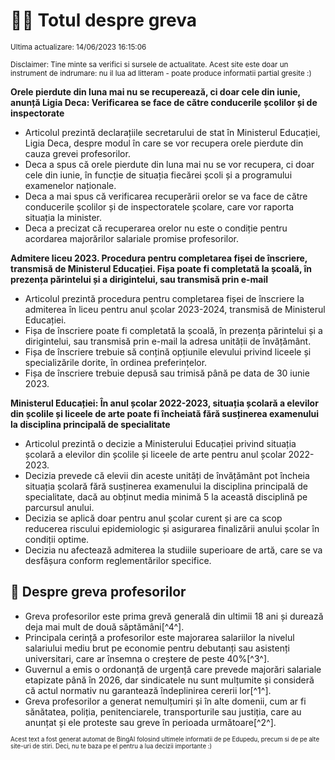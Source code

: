 # 👩‍🏫 Totul despre greva
<sub>Ultima actualizare: 14/06/2023 16:15:06</sub>

<sub>Disclaimer: Tine minte sa verifici si sursele de actualitate. Acest site este doar un instrument de indrumare: nu il lua ad litteram - poate produce informatii partial gresite :)</sub>

**Orele pierdute din luna mai nu se recuperează, ci doar cele din iunie, anunță Ligia Deca: Verificarea se face de către conducerile școlilor și de inspectorate**
- Articolul prezintă declarațiile secretarului de stat în Ministerul Educației, Ligia Deca, despre modul în care se vor recupera orele pierdute din cauza grevei profesorilor.
- Deca a spus că orele pierdute din luna mai nu se vor recupera, ci doar cele din iunie, în funcție de situația fiecărei școli și a programului examenelor naționale.
- Deca a mai spus că verificarea recuperării orelor se va face de către conducerile școlilor și de inspectoratele școlare, care vor raporta situația la minister.
- Deca a precizat că recuperarea orelor nu este o condiție pentru acordarea majorărilor salariale promise profesorilor.

**Admitere liceu 2023. Procedura pentru completarea fișei de înscriere, transmisă de Ministerul Educației. Fișa poate fi completată la școală, în prezența părintelui și a dirigintelui, sau transmisă prin e-mail**
- Articolul prezintă procedura pentru completarea fișei de înscriere la admiterea în liceu pentru anul școlar 2023-2024, transmisă de Ministerul Educației.
- Fișa de înscriere poate fi completată la școală, în prezența părintelui și a dirigintelui, sau transmisă prin e-mail la adresa unității de învățământ.
- Fișa de înscriere trebuie să conțină opțiunile elevului privind liceele și specializările dorite, în ordinea preferințelor.
- Fișa de înscriere trebuie depusă sau trimisă până pe data de 30 iunie 2023.

**Ministerul Educației: În anul școlar 2022-2023, situația școlară a elevilor din școlile și liceele de arte poate fi încheiată fără susținerea examenului la disciplina principală de specialitate**
- Articolul prezintă o decizie a Ministerului Educației privind situația școlară a elevilor din școlile și liceele de arte pentru anul școlar 2022-2023.
- Decizia prevede că elevii din aceste unități de învățământ pot încheia situația școlară fără susținerea examenului la disciplina principală de specialitate, dacă au obținut media minimă 5 la această disciplină pe parcursul anului.
- Decizia se aplică doar pentru anul școlar curent și are ca scop reducerea riscului epidemiologic și asigurarea finalizării anului școlar în condiții optime.
- Decizia nu afectează admiterea la studiile superioare de artă, care se va desfășura conform reglementărilor specifice.

## 🏫 Despre greva profesorilor
- Greva profesorilor este prima grevă generală din ultimii 18 ani și durează deja mai mult de două săptămâni[^4^].
- Principala cerință a profesorilor este majorarea salariilor la nivelul salariului mediu brut pe economie pentru debutanți sau asistenți universitari, care ar însemna o creștere de peste 40%[^3^].
- Guvernul a emis o ordonanță de urgență care prevede majorări salariale etapizate până în 2026, dar sindicatele nu sunt mulțumite și consideră că actul normativ nu garantează îndeplinirea cererii lor[^1^].
- Greva profesorilor a generat nemulțumiri și în alte domenii, cum ar fi sănătatea, poliția, penitenciarele, transporturile sau justiția, care au anunțat și ele proteste sau greve în perioada următoare[^2^].


<sub><sub>Acest text a fost generat automat de BingAI folosind ultimele informatii de pe Edupedu, precum si de pe alte site-uri de stiri. Deci, nu te baza pe el pentru a lua decizii importante :)</sub></sub>